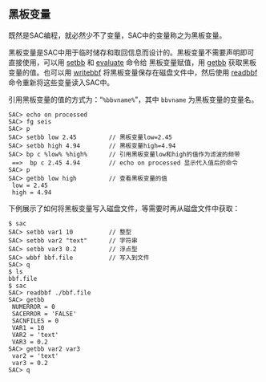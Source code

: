 ## 黑板变量

既然是SAC编程，就必然少不了变量，SAC中的变量称之为黑板变量。

黑板变量是SAC中用于临时储存和取回信息而设计的。黑板变量不需要声明即可
直接使用，可以用 [setbb](/commands/setbb.md) 和
[evaluate](/commands/evaluate.md) 命令给 黑板变量赋值，用
[getbb](/commands/getbb.md) 获取黑板变量的值。也可以用
[writebbf](/commands/writebbf.md) 将黑板变量保存在磁盘文件中，然后使用
[readbbf](/commands/readbbf.md) 命令重新将这些变量读入SAC中。

引用黑板变量的值的方式为：“`%bbvname%`”，其中 `bbvname`
为黑板变量的变量名。

``` {.bash}
SAC> echo on processed
SAC> fg seis
SAC> p
SAC> setbb low 2.45         // 黑板变量low=2.45
SAC> setbb high 4.94        // 黑板变量high=4.94
SAC> bp c %low% %high%      // 引用黑板变量low和high的值作为滤波的频带
 ==>  bp c 2.45 4.94        // echo on processed 显示代入值后的命令
SAC> p
SAC> getbb low high         // 查看黑板变量的值
 low = 2.45
 high = 4.94
```

下例展示了如何将黑板变量写入磁盘文件，等需要时再从磁盘文件中获取：

``` {.bash}
$ sac
SAC> setbb var1 10          // 整型
SAC> setbb var2 "text"      // 字符串
SAC> setbb var3 0.2         // 浮点型
SAC> wbbf bbf.file          // 写入到文件
SAC> q
$ ls
bbf.file
$ sac
SAC> readbbf ./bbf.file
SAC> getbb
 NUMERROR = 0
 SACERROR = 'FALSE'
 SACNFILES = 0
 VAR1 = 10
 VAR2 = 'text'
 VAR3 = 0.2
SAC> getbb var2 var3
 var2 = 'text'
 var3 = 0.2
SAC> q
```
